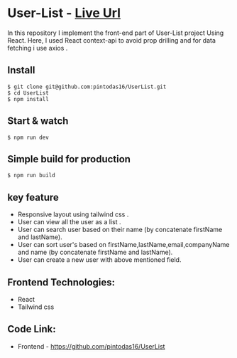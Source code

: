 # User-List - [Live Url](https://p-ulist.netlify.app/)

In this repository I implement the front-end part of User-List project Using React. Here, I used React context-api to avoid prop drilling and for data fetching i use axios .

## Install

    $ git clone git@github.com:pintodas16/UserList.git
    $ cd UserList
    $ npm install

## Start & watch

    $ npm run dev

## Simple build for production

    $ npm run build

## key feature

<ul>
<li>Responsive layout using tailwind css .</li>
<li>User can view all the user as a list .</li>
<li>User can search user based on their name (by concatenate firstName and lastName). </li>
<li>User can sort user's based on firstName,lastName,email,companyName and name (by concatenate firstName and lastName).</li>
<li>User can create a new user with above mentioned field.</li>

</ul>

## Frontend Technologies:

- React
- Tailwind css

## Code Link:

- Frontend - https://github.com/pintodas16/UserList
